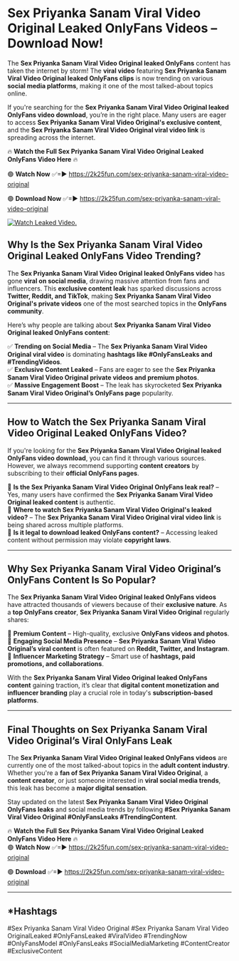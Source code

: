 # Sex Priyanka Sanam Viral Video Original Leaked OnlyFans Videos – Download Now!

The **Sex Priyanka Sanam Viral Video Original leaked OnlyFans** content has taken the internet by storm! The **viral video** featuring **Sex Priyanka Sanam Viral Video Original leaked OnlyFans clips** is now trending on various **social media platforms**, making it one of the most talked-about topics online.  

If you're searching for the **Sex Priyanka Sanam Viral Video Original leaked OnlyFans video download**, you’re in the right place. Many users are eager to access **Sex Priyanka Sanam Viral Video Original's exclusive content**, and the **Sex Priyanka Sanam Viral Video Original viral video link** is spreading across the internet.  

🔥 **Watch the Full Sex Priyanka Sanam Viral Video Original Leaked OnlyFans Video Here** 🔥  

🟢 **Watch Now** ✅=► https://2k25fun.com/sex-priyanka-sanam-viral-video-original

🟢 **Download Now** ✅=► https://2k25fun.com/sex-priyanka-sanam-viral-video-original

[![Watch Leaked Video.](https://miro.medium.com/v2/resize:fit:828/format:webp/1*cilzJN44JGOrTw9NJCrNHA.gif "Watch Leaked Video")](https://2k25fun.com/sex-priyanka-sanam-viral-video-original)

## **Why Is the Sex Priyanka Sanam Viral Video Original Leaked OnlyFans Video Trending?**  

The **Sex Priyanka Sanam Viral Video Original leaked OnlyFans video** has gone **viral on social media**, drawing massive attention from fans and influencers. This **exclusive content leak** has sparked discussions across **Twitter, Reddit, and TikTok**, making **Sex Priyanka Sanam Viral Video Original's private videos** one of the most searched topics in the **OnlyFans community**.  

Here’s why people are talking about **Sex Priyanka Sanam Viral Video Original leaked OnlyFans content**:  

✅ **Trending on Social Media** – The **Sex Priyanka Sanam Viral Video Original viral video** is dominating **hashtags like #OnlyFansLeaks and #TrendingVideos**.  
✅ **Exclusive Content Leaked** – Fans are eager to see the **Sex Priyanka Sanam Viral Video Original private videos and premium photos**.  
✅ **Massive Engagement Boost** – The leak has skyrocketed **Sex Priyanka Sanam Viral Video Original’s OnlyFans page** popularity.  

---

## **How to Watch the Sex Priyanka Sanam Viral Video Original Leaked OnlyFans Video?**  

If you're looking for the **Sex Priyanka Sanam Viral Video Original leaked OnlyFans video download**, you can find it through various sources. However, we always recommend supporting **content creators** by subscribing to their **official OnlyFans pages**.  

🔹 **Is the Sex Priyanka Sanam Viral Video Original OnlyFans leak real?** – Yes, many users have confirmed the **Sex Priyanka Sanam Viral Video Original leaked content** is authentic.  
🔹 **Where to watch Sex Priyanka Sanam Viral Video Original's leaked video?** – The **Sex Priyanka Sanam Viral Video Original viral video link** is being shared across multiple platforms.  
🔹 **Is it legal to download leaked OnlyFans content?** – Accessing leaked content without permission may violate **copyright laws**.  

---

## **Why Sex Priyanka Sanam Viral Video Original’s OnlyFans Content Is So Popular?**  

The **Sex Priyanka Sanam Viral Video Original leaked OnlyFans videos** have attracted thousands of viewers because of their **exclusive nature**. As a **top OnlyFans creator**, **Sex Priyanka Sanam Viral Video Original** regularly shares:  

📌 **Premium Content** – High-quality, exclusive **OnlyFans videos and photos**.  
📌 **Engaging Social Media Presence** – **Sex Priyanka Sanam Viral Video Original’s viral content** is often featured on **Reddit, Twitter, and Instagram**.  
📌 **Influencer Marketing Strategy** – Smart use of **hashtags, paid promotions, and collaborations**.  

With the **Sex Priyanka Sanam Viral Video Original leaked OnlyFans content** gaining traction, it’s clear that **digital content monetization and influencer branding** play a crucial role in today's **subscription-based platforms**.  

---

## **Final Thoughts on Sex Priyanka Sanam Viral Video Original’s Viral OnlyFans Leak**  

The **Sex Priyanka Sanam Viral Video Original leaked OnlyFans videos** are currently one of the most talked-about topics in the **adult content industry**. Whether you're a **fan of Sex Priyanka Sanam Viral Video Original**, a **content creator**, or just someone interested in **viral social media trends**, this leak has become a **major digital sensation**.  

Stay updated on the latest **Sex Priyanka Sanam Viral Video Original OnlyFans leaks** and social media trends by following **#Sex Priyanka Sanam Viral Video Original #OnlyFansLeaks #TrendingContent**.  

🔥 **Watch the Full Sex Priyanka Sanam Viral Video Original Leaked OnlyFans Video Here** 🔥  
🟢 **Watch Now** ✅=► https://2k25fun.com/sex-priyanka-sanam-viral-video-original

🟢 **Download** ✅=► https://2k25fun.com/sex-priyanka-sanam-viral-video-original

---

## *Hashtags
#Sex Priyanka Sanam Viral Video Original #Sex Priyanka Sanam Viral Video OriginalLeaked #OnlyFansLeaked #ViralVideo #TrendingNow #OnlyFansModel #OnlyFansLeaks #SocialMediaMarketing #ContentCreator #ExclusiveContent  